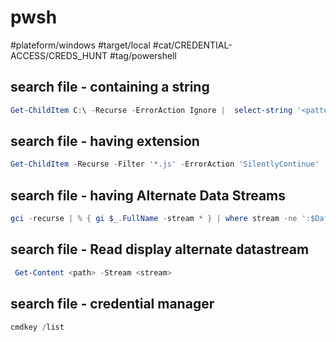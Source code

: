 # pwsh

#plateform/windows #target/local #cat/CREDENTIAL-ACCESS/CREDS_HUNT #tag/powershell 

## search file - containing a string
```powershell
Get-ChildItem C:\ -Recurse -ErrorAction Ignore |  select-string '<pattern>' -List | select Path
```

## search file -  having extension
```powershell
Get-ChildItem -Recurse -Filter '*.js' -ErrorAction 'SilentlyContinue' 
```

## search file -  having Alternate Data Streams
```powershell
gci -recurse | % { gi $_.FullName -stream * } | where stream -ne ':$Data'
```

## search file -  Read display alternate datastream
```powershell
 Get-Content <path> -Stream <stream>
```

## search file - credential manager
```powershell
cmdkey /list
```
